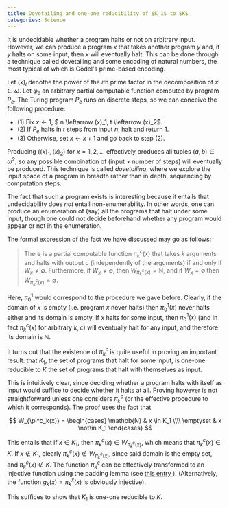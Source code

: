 ```yaml
---
title: Dovetailing and one-one reducibility of $K_1$ to $K$
categories: Science
---
```


It is undecidable whether a program halts or not on arbitrary input. However, we
can produce a program $x$ that takes another program $y$ and, if $y$ halts on some
input, then $x$ will eventually halt. This can be done through a technique
called dovetailing and some encoding of natural numbers, the most typical of
which is Gödel's prime-based encoding. 

Let $(x)_i$ denothe the power of the $i$th prime factor in the decomposition of
$x \in \omega$. Let $\varphi_e$ an arbitrary partial computable function
computed by program $P_e$. The Turing program $P_e$ runs on discrete steps, so
we can conceive the following procedure:

- (1) Fix $x \leftarrow 1$, $ n \leftarrow (x)_1, t \leftarrow (x)_2$. 
- (2) If $P_e$ halts in $t$ steps from input $n$, halt and return $1$. 
- (3) Otherwise, set $x \leftarrow x + 1$ and go back to step $(2)$.

Producing $((x)_1, (x)_2)$ for $x = 1, 2, \ldots$ effectively produces all
tuples $(a, b) \in \omega^2$, so any possible combination of (input $\times$
number of steps) will eventually be produced. This technique is called
*dovetailing*, where we explore the input space of a program in breadth rather
than in depth, sequencing by computation steps.

The fact that such a program exists is interesting because it entails that
undecidability does *not* entail non-enumerability. In other words, one can
produce an enumeration of (say) all the programs that halt under some input,
though one could not decide beforehand whether any program would appear or not
in the enumeration.

The formal expression of the fact we have discussed may go as follows:

> There is a partial computable function $\pi_k^{c}(x)$ that takes $k$
> arguments and halts with output $c$ (independently of the arguments) if and
> only if $W_x \neq \emptyset$. Furthermore, if $W_x \neq \emptyset$, then
> $W_{\pi_k^c(x)} = \mathbb{N}$, and if $W_x = \emptyset$ then
> $W_{\pi_k^c(x)} = \emptyset$.

Here, $\pi^1_0$ would correspond to the procedure we gave before. Clearly, if
the domain of $x$ is empty (i.e. program $x$ never halts) then $\pi^1_0(x)$
never halts either and its domain is empty. If $x$ halts for some input, then
$\pi^1_0(x)$ (and in fact $\pi_k^c(x)$ for arbitrary $k, c$) will eventually
halt for any input, and therefore its domain is $\mathbb{N}$.

It turns out that the existence of $\pi_k^c$ is quite useful in proving an
important result: that $K_1$, the set of programs that halt for some input, 
is one-one reducible to $K$ the set of programs that halt with themselves as
input.

This is intuitively clear, since deciding whether a program halts with itself as
input would suffice to decide whether it halts at all. Proving however is not
straightforward unless one considers $\pi^c_k$ (or the effective procedure to
which it corresponds). The proof uses the fact that

$$
    W_{\pi^c_k(x)} = \begin{cases}
        \mathbb{N} & x \in K_1 \\\\
        \emptyset & x \not\in K_1
    \end{cases}
$$

This entails that if $x \in K_1$, then $\pi^c_k(x) \in W_{\pi^c_k(x)}$, which
means that $\pi^c_k(x) \in K$. If $x \not\in K_1$, clearly $\pi^c_k(x) \not\in
W_{\pi^c_k(x)}$, since said domain is the empty set, and $\pi^c_k(x) \not\in K$.
The function $\pi^c_k$ can be effectively transformed to an injective function
using the padding lemma (see [ this entry ](nolink)). (Alternatively, the
function $g_k(x) = \pi_k^x(x)$ is obviously injective).

This suffices to show that $K_1$ is one-one reducible to $K$.




